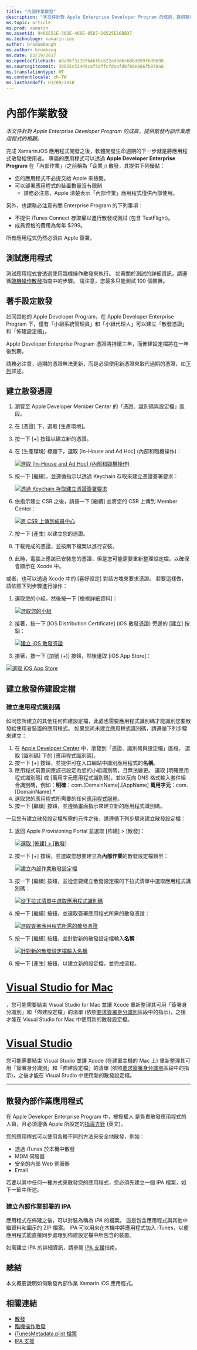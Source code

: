 ```yaml
---
title: "內部作業散發"
description: "本文件針對 Apple Enterprise Developer Program 的成員，提供散發內部作業應用程式的概觀。"
ms.topic: article
ms.prod: xamarin
ms.assetid: 9466E51E-303E-466E-85D7-D0525E16BB37
ms.technology: xamarin-ios
author: bradumbaugh
ms.author: brumbaug
ms.date: 03/19/2017
ms.openlocfilehash: 4da96f3119fb46fbeb22ad3d6c68b3099f6d0698
ms.sourcegitcommit: 30055c534d9caf5dffcfdeafd6f08e666fb870a8
ms.translationtype: HT
ms.contentlocale: zh-TW
ms.lasthandoff: 03/09/2018
---
```

# <a name="in-house-distribution"></a>內部作業散發

_本文件針對 Apple Enterprise Developer Program 的成員，提供散發內部作業應用程式的概觀。_

完成 Xamarin.iOS 應用程式開發之後，軟體開發生命週期的下一步就是將應用程式散發給使用者。 專屬的應用程式可以透過 **Apple Developer Enterprise Program** 在「內部作業」(之前稱為「企業」) 散發，其提供下列優點：

- 您的應用程式不必提交給 Apple 來檢閱。
- 可以部署應用程式的裝置數量沒有限制
    - 請務必注意，Apple 清楚表示「內部作業」應用程式僅供內部使用。

另外，也請務必注意有關 Enterprise Program 的下列事項：

- 不提供 iTunes Connect 存取權以進行散發或測試 (包含 TestFlight)。
- 成員資格的費用為每年 $299。

所有應用程式仍然必須由 Apple 簽署。

<a name="testing" />

## <a name="testing-your-application"></a>測試應用程式

測試應用程式會透過使用臨機操作散發來執行。 如需關於測試的詳細資訊，請遵循[臨機操作散發](~/ios/deploy-test/app-distribution/ad-hoc-distribution.md)指南中的步驟。 請注意，您最多只能測試 100 個裝置。

<a name="setup" />

## <a name="getting-set-up-for-distribution"></a>著手設定散發

如同其他的 Apple Developer Program，在 Apple Developer Enterprise Program 下，僅有「小組系統管理員」和「小組代理人」可以建立「散發憑證」和「佈建設定檔」。

Apple Developer Enterprise Program 憑證將持續三年，而佈建設定檔將在一年後到期。

請務必注意，過期的憑證無法更新，而是必須使用新憑證來取代過期的憑證，如[下列](#certificate)詳述。

<a name="certificate" />

## <a name="creating-a-distribution-certificate"></a>建立散發憑證

1. 瀏覽至 Apple Developer Member Center 的「憑證、識別碼與設定檔」區段。
2. 在 [憑證] 下，選取 [生產環境]。
3. 按一下 [+] 按鈕以建立新的憑證。
4. 在 [生產環境] 標題下，選取 [In-House and Ad Hoc] (內部和臨機操作)：

   [ ![](in-house-distribution-images/createcertmanually01.png "選取 [In-House and Ad Hoc] \(內部和臨機操作\)")](in-house-distribution-images/createcertmanually01.png#lightbox)

5. 按一下 [繼續]，並遵循指示以透過 Keychain 存取來建立憑證簽署要求：

   [![](in-house-distribution-images/createcertmanually02.png "透過 Keychain 存取建立憑證簽署要求")](in-house-distribution-images/createcertmanually02.png#lightbox)

6. 依指示建立 CSR 之後，請按一下 [繼續] 並將您的 CSR 上傳到 Member Center：

   [![](in-house-distribution-images/createcertmanually03.png "將 CSR 上傳到成員中心")](in-house-distribution-images/createcertmanually03.png#lightbox)

7. 按一下 [產生] 以建立您的憑證。
8. 下載完成的憑證，並按兩下檔案以進行安裝。
9. 此時，電腦上應該已安裝您的憑證，但是您可能需要重新整理設定檔，以確保會顯示在 Xcode 中。

或者，也可以透過 Xcode 中的 [喜好設定] 對話方塊來要求憑證。 若要這樣做，請依照下列步驟進行操作：

1. 選取您的小組，然後按一下 [檢視詳細資料]：

    [![](in-house-distribution-images/selectteam.png "選取您的小組")](in-house-distribution-images/selectteam.png#lightbox)

2. 接著，按一下 [iOS Distribution Certificate] (iOS 散發憑證) 旁邊的 [建立] 按鈕：

   [![](in-house-distribution-images/selectcert.png "建立 iOS 散發憑證")](in-house-distribution-images/selectcert.png#lightbox)

2.   接著，按一下 [加號 (+)] 按鈕，然後選取 [iOS App Store]：

   [![](in-house-distribution-images/selectcert.png "選取 iOS App Store")](in-house-distribution-images/selectcert.png#lightbox)

<a name="profile" />

## <a name="creating-a-distribution-provisioning-profile"></a>建立散發佈建設定檔

<a name="appid" />

### <a name="creating-an-app-id"></a>建立應用程式識別碼

如同您所建立的其他任何佈建設定檔，此處也需要應用程式識別碼才能識別您要散發給使用者裝置的應用程式。 如果您尚未建立應用程式識別碼，請遵循下列步驟來建立：


1. 在 [Apple Developer Center](https://developer.apple.com/account/overview.action) 中，瀏覽到「憑證、識別碼與設定檔」區段。 選取 [識別碼] 下的 [應用程式識別碼]。
2. 按一下 [+] 按鈕，並提供可在入口網站中識別應用程式的**名稱**。
3. 應用程式前置詞應該已設定為您的小組識別碼，且無法變更。 選取 [明確應用程式識別碼] 或 [萬用字元應用程式識別碼]，並以反向 DNS 格式輸入套件組合識別碼，例如：**明確**：com.[DomainName].[AppName] **萬用字元**：com.[DomainName].*
4. 選取您的應用程式所需要的任何[應用程式服務](~/ios/get-started/installation/device-provisioning/index.md#appservices)。
5. 按一下 [繼續] 按鈕，並遵循畫面指示來建立新的應用程式識別碼。

一旦您有建立散發設定檔所需的元件之後，請遵循下列步驟來建立散發設定檔：

1. 返回 Apple Provisioning Portal 並選取 [佈建] > [散發]：

   [![](in-house-distribution-images/distribute01.png "選取 [佈建] > [散發]")](in-house-distribution-images/distribute01.png#lightbox)

2. 按一下 [+] 按鈕，並選取您想要建立為**內部作業**的散發設定檔類型：

   [![](in-house-distribution-images/distribute02.png "建立內部作業散發設定檔")](in-house-distribution-images/distribute02.png#lightbox)

3. 按一下 [繼續] 按鈕，並從您要建立散發設定檔的下拉式清單中選取應用程式識別碼：

   [![](in-house-distribution-images/distribute03.png "從下拉式清單中選取應用程式識別碼")](in-house-distribution-images/distribute03.png#lightbox)

4. 按一下 [繼續] 按鈕，並選取簽署應用程式所需的散發憑證：

   [![](in-house-distribution-images/distribute04.png "選取簽署應用程式所需的散發憑證")](in-house-distribution-images/distribute04.png#lightbox)

6. 按一下 [繼續] 按鈕，並針對新的散發設定檔輸入**名稱**：

   [![](in-house-distribution-images/distribute06.png "針對新的散發設定檔輸入名稱")](in-house-distribution-images/distribute06.png#lightbox)

7. 按一下 [產生] 按鈕，以建立新的設定檔，並完成流程。

# <a name="visual-studio-for-mactabvsmac"></a>[Visual Studio for Mac](#tab/vsmac)

 ，您可能需要結束 Visual Studio for Mac 並讓 Xcode 重新整理其可用「簽署身分識別」和「佈建設定檔」的清單 (依照[要求簽署身分識別](~/ios/get-started/installation/device-provisioning/manual-provisioning.md#download)區段中的指示)，之後才能在 Visual Studio for Mac 中使用新的散發設定檔。

# <a name="visual-studiotabvswin"></a>[Visual Studio](#tab/vswin)

您可能需要結束 Visual Studio 並讓 Xcode (在建置主機的 Mac 上) 重新整理其可用「簽署身分識別」和「佈建設定檔」的清單 (依照[要求簽署身分識別](~/ios/get-started/installation/device-provisioning/manual-provisioning.md#download)區段中的指示)，之後才能在 Visual Studio 中使用新的散發設定檔。

-----

<a name="inhouse" />

## <a name="distributing-your-app-in-house"></a>散發內部作業應用程式

在 Apple Developer Enterprise Program 中，被授權人 是負責散發應用程式的人員，且必須遵循 Apple 所設定的[指導方針](http://adcdownload.apple.com/Documentation/License_Agreements__Apple_Developer_Enterprise_Program/Apple_Developer_Program_Enterprise_Agreement_20150608.pdf) \(英文\)。

您的應用程式可以使用各種不同的方法來安全地散發，例如：

- 透過 iTunes 於本機中散發
- MDM 伺服器
- 安全的內部 Web 伺服器
- Email

若要以其中任何一種方式來散發您的應用程式，您必須先建立一個 IPA 檔案，如下一節中所述。


### <a name="creating-an-ipa-for-in-house-deployment"></a>建立內部作業部署的 IPA

應用程式在佈建之後，可以封裝為稱為 *IPA* 的檔案。 這是包含應用程式與其他中繼資料和圖示的 ZIP 檔案。 IPA 可以用來在本機中將應用程式加入 iTunes，以便應用程式能直接同步處理到佈建設定檔中所包含的裝置。

如需建立 IPA 的詳細資訊，請參閱 [IPA 支援](~/ios/deploy-test/app-distribution/ipa-support.md)指南。


## <a name="summary"></a>總結

本文概要說明如何散發內部作業 Xamarin.iOS 應用程式。

## <a name="related-links"></a>相關連結

- [散發](~/ios/deploy-test/app-distribution/app-store-distribution/index.md)
- [臨機操作散發](~/ios/deploy-test/app-distribution/ad-hoc-distribution.md)
- [iTunesMetadata.plist 檔案](~/ios/deploy-test/app-distribution/itunesmetadata.md)
- [IPA 支援](~/ios/deploy-test/app-distribution/ipa-support.md)
